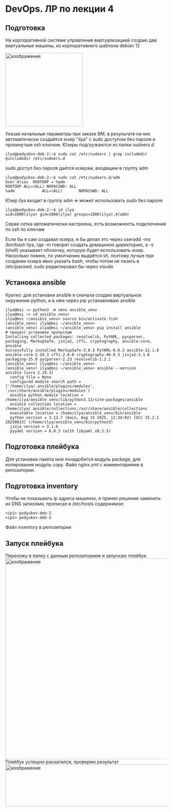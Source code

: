 # DevOps. ЛР по лекции 4
## Подготовка
На корпоративной системе управления виртуализацией создаю две виртуальные машины, из корпоративного шаблона debian 12

<img width="242" height="230" alt="изображение" src="https://github.com/user-attachments/assets/271ea4d8-3355-4395-a59b-a88e3d550d73" />

Указав начальные параметры при заказе ВМ, в результате на них автоматически создаётся юзер "ilya" с sudo доступом без пароля и прокинутым ssh ключом. Юзеры подгружаются из папки sudoers.d
```
ilya@podyukov-deb-2:~$ sudo cat /etc/sudoers | grep includedir
@includedir /etc/sudoers.d
```
sudo доступ без пароля даётся юзерам, входящим в группу adm
```
ilya@podyukov-deb-2:~$ sudo cat /etc/sudoers.d/adm 
User_Alias  ROOTGRP = %adm
ROOTGRP ALL=(ALL) NOPASSWD: ALL
%adm            ALL=(ALL)       NOPASSWD: ALL
```
Юзер ilya входит в группу adm => может использовать sudo без пароля
```
ilya@podyukov-deb-2:~$ id ilya
uid=1000(ilya) gid=1000(ilya) groups=1000(ilya),4(adm)
```
Серая сетка автоматически настроена, есть возможность подключения по ssh по ключам

Если бы я сам создавал юзера, я бы делал это через useradd -ms /bin/bash ilya, где -m говорит создать домашнюю директорию, а -s (shell) указывает оболочку, которую будет использовать юзер. Насколько помню, по умолчанию выдаётся sh, поэтому лучше при создании юзера явно указать bash, чтобы потом не лазить в /etc/passwd. sudo редактировал бы через visudo

## Установка ansible
Кратко: для установки ansible я сначала создаю виртуальное окружение python, и в нём через pip устанавливаю ansible
```
ilya@msi ~> python3 -m venv ansible_venv
ilya@msi ~> cd ansible_venv/
ilya@msi ~/ansible_venv> source bin/activate.fish
(ansible_venv) ilya@msi ~/ansible_venv>
(ansible_venv) ilya@msi ~/ansible_venv> pip install ansible
# процесс установки пропускаю
Installing collected packages: resolvelib, PyYAML, pycparser, packaging, MarkupSafe, jinja2, cffi, cryptography, ansible-core, ansible
Successfully installed MarkupSafe-3.0.3 PyYAML-6.0.3 ansible-12.1.0 ansible-core-2.19.3 cffi-2.0.0 cryptography-46.0.3 jinja2-3.1.6 packaging-25.0 pycparser-2.23 resolvelib-1.2.1
(ansible_venv) ilya@msi ~/ansible_venv>
(ansible_venv) ilya@msi ~/ansible_venv> ansible --version
ansible [core 2.19.3]
  config file = None
  configured module search path = ['/home/ilya/.ansible/plugins/modules', '/usr/share/ansible/plugins/modules']
  ansible python module location = /home/ilya/ansible_venv/lib/python3.13/site-packages/ansible
  ansible collection location = /home/ilya/.ansible/collections:/usr/share/ansible/collections
  executable location = /home/ilya/ansible_venv/bin/ansible
  python version = 3.13.7 (main, Aug 15 2025, 12:34:02) [GCC 15.2.1 20250813] (/home/ilya/ansible_venv/bin/python3)
  jinja version = 3.1.6
  pyyaml version = 6.0.3 (with libyaml v0.2.5)
```

## Подготовка плейбука
Для установки пакета мне понадобится модуль package, для копирования модуль copy. Файл nginx.yml с комментариями в репозитории.

## Подготовка inventory
Чтобы не показывать ip адреса машинок, я принял решение заменить их DNS записями, прописал в /etc/hosts содержимое:
```
<ip1> podyukov-deb-2
<ip2> podyukov-deb-5
```
Файл inventory в репозитории

## Запуск плейбука
Перехожу в папку с данным репозиторием и запускаю плейбук
<img width="1041" height="626" alt="изображение" src="https://github.com/user-attachments/assets/fd6d6945-4394-4580-8723-ceec607d3e29" />
Плейбук успешно раскатился, проверяю результат
<img width="518" height="131" alt="изображение" src="https://github.com/user-attachments/assets/09170a2c-710b-4774-a394-7453ab7540e1" />
